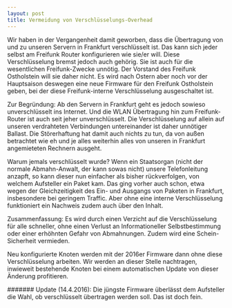 ```yaml
---
layout: post
title: Vermeidung von Verschlüsselungs-Overhead
---
```


Wir haben in der Vergangenheit damit geworben, dass die Übertragung von und
zu unseren Servern in Frankfurt verschlüsselt ist. Das kann sich jeder
selbst am Freifunk Router konfigurieren wie sie/er will. Diese Verschlüsselung bremst
jedoch auch gehörig. Sie ist auch für die wesentlichen Freifunk-Zwecke
unnötig. Der Vorstand des Freifunk Ostholstein will
sie daher nicht. Es wird nach Ostern aber noch vor der Hauptsaison deswegen
eine neue Firmware für den Freifunk Ostholstein geben, bei der diese
Freifunk-interne Verschlüsselung ausgeschaltet ist.

Zur Begründung: Ab den Servern in Frankfurt geht es jedoch sowieso unverschlüsselt 
ins Internet. Und die WLAN Übertragung hin zum Freifunk-Router ist auch seit jeher
unverschlüsselt. Die Verschlüsselung auf allein auf unseren verdrahteten
Verbindungen untereinander ist daher unnötiger Ballast. Die Störerhaftung
hat damit auch nichts zu tun, da von außen betrachtet wie eh und je alles
weiterhin alles von unseren in Frankfurt angemieteten Rechnern ausgeht.

Warum jemals verschlüsselt wurde? Wenn ein Staatsorgan (nicht der normale
Abmahn-Anwalt, der kann sowas nicht) unsere Telefonleitung anzapft, so kann
dieser nun einfacher als bisher rückverfolgen, von welchem Aufsteller ein 
Paket kam. Das ging vorher auch schon, etwa wegen der Gleichzeitigkeit
des Ein- und Ausgangs von Paketen in Frankfurt, insbesondere bei geringem
Traffic. Aber ohne eine interne Verschlüsselung funktioniert ein Nachweis
zudem auch über den Inhalt.

Zusammenfassung: Es wird durch einen Verzicht auf die Verschlüsselung für alle
schneller, ohne einen Verlust an Informationeller Selbstbestimmung oder einer
erhöhnten Gefahr von Abmahnungen. Zudem wird eine Schein-Sicherheit vermieden.

Neu konfigurierte Knoten werden mit der 2016er Firmware dann ohne diese
Verschlüsselung arbeiten. Wir werden an dieser Stelle nachtragen, inwieweit
bestehende Knoten bei einem automatischen Update von dieser Änderung profitieren.

####### Update (14.4.2016):
Die jüngste Firmware überlässt dem Aufsteller die Wahl, ob verschlüsselt übertragen werden soll. Das ist doch fein.
